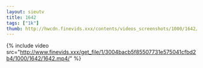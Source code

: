 ```yaml
--- 
layout: sieutv
title: 1642
tags: ["1k"]
thumb: http://hwcdn.finevids.xxx/contents/videos_screenshots/1000/1642/preview.mp4.jpg
---
```

{% include video src="http://www.finevids.xxx/get_file/1/3004bacb5f85507731e575041cfbd2b4/1000/1642/1642.mp4/" %} 
